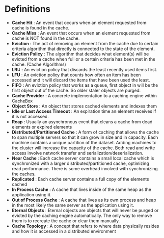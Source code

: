 # Definitions

* **Cache Hit** : An event that occurs when an element requested from cache is found in the cache.
* **Cache Miss** : An event that occurs when an element requested from cache is NOT found in the cache.
* **Eviction** : The act of removing an element from the cache due to certain criteria algorithm that directly is connected to the state of the element.
* **Eviction Policy** : The algorithm that decides what element\(s\) will be evicted from a cache when full or a certain criteria has been met in the cache. \(Cache Algorithms\)
* **LRU** : An eviction policy that discards the least recently used items first.
* **LFU** : An eviction policy that counts how often an item has been accessed and it will discard the items that have been used the least.
* **FIFO** : An eviction policy that works as a queue, first object in will be the first object out of the cache. So older staler objects are purged.
* **Cache Provider** : A concrete implementation to a caching engine within CacheBox
* **Object Store** : An object that stores cached elements and indexes them
* **Idle or Last Access Timeout** : An expiration time an element receives if it is not accessed.
* **Reap** : Usually an asynchronous event that cleans a cache from dead elements or expired elements
* **Distributed/Partitioned Cache** : A form of caching that allows the cache to span multiple servers so that it can grow in size and in capacity. Each machine contains a unique partition of the dataset. Adding machines to the cluster will increase the capacity of the cache. Both read and write access involve network transfer and serialization/deserialization.
* **Near Cache** : Each cache server contains a small local cache which is synchronized with a larger distributed/partitioned cache, optimizing read performance. There is some overhead involved with synchronizing the caches.
* **Replicated** : Each cache server contains a full copy of the elements cached
* **In Process Cache** : A cache that lives inside of the same heap as the application using it.
* **Out of Process Cache** : A cache that lives as its own process and heap in the most likely the same server as the application using it.
* **Eternal Objects** : Eternal objects are objects that will never be purged or evicted by the caching engine automatically. The only way to remove them is to recreate the cache or clear them manually.
* **Cache Topology** : A concept that refers to where data physically resides and how it is accessed in a distributed environment

